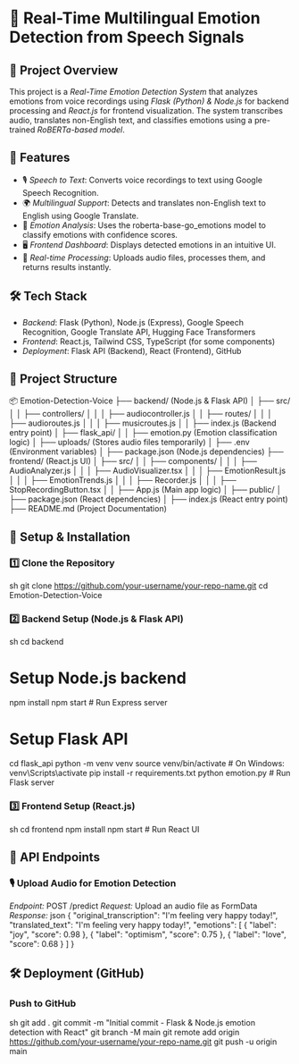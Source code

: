 # 🎤 Real-Time Multilingual Emotion Detection from Speech Signals

## 📌 Project Overview
This project is a *Real-Time Emotion Detection System* that analyzes emotions from voice recordings using *Flask (Python) & Node.js* for backend processing and *React.js* for frontend visualization. The system transcribes audio, translates non-English text, and classifies emotions using a pre-trained *RoBERTa-based model*.

## 🚀 Features
- 🎙 *Speech to Text*: Converts voice recordings to text using Google Speech Recognition.
- 🌍 *Multilingual Support*: Detects and translates non-English text to English using Google Translate.
- 🤖 *Emotion Analysis*: Uses the roberta-base-go_emotions model to classify emotions with confidence scores.
- 🖥 *Frontend Dashboard*: Displays detected emotions in an intuitive UI.
- 🔄 *Real-time Processing*: Uploads audio files, processes them, and returns results instantly.

## 🛠 Tech Stack
- *Backend*: Flask (Python), Node.js (Express), Google Speech Recognition, Google Translate API, Hugging Face Transformers
- *Frontend*: React.js, Tailwind CSS, TypeScript (for some components)
- *Deployment*: Flask API (Backend), React (Frontend), GitHub

## 📂 Project Structure

📦 Emotion-Detection-Voice
├── backend/ (Node.js & Flask API)
│   ├── src/
│   │   ├── controllers/
│   │   │   ├── audiocontroller.js
│   │   ├── routes/
│   │   │   ├── audioroutes.js
│   │   │   ├── musicroutes.js
│   │   ├── index.js (Backend entry point)
│   ├── flask_api/
│   │   ├── emotion.py (Emotion classification logic)
│   ├── uploads/ (Stores audio files temporarily)
│   ├── .env (Environment variables)
│   ├── package.json (Node.js dependencies)
├── frontend/ (React.js UI)
│   ├── src/
│   │   ├── components/
│   │   │   ├── AudioAnalyzer.js
│   │   │   ├── AudioVisualizer.tsx
│   │   │   ├── EmotionResult.js
│   │   │   ├── EmotionTrends.js
│   │   │   ├── Recorder.js
│   │   │   ├── StopRecordingButton.tsx
│   │   ├── App.js (Main app logic)
│   ├── public/
│   ├── package.json (React dependencies)
│   ├── index.js (React entry point)
├── README.md (Project Documentation)


## 🔧 Setup & Installation
### 1️⃣ Clone the Repository
sh
git clone https://github.com/your-username/your-repo-name.git
cd Emotion-Detection-Voice


### 2️⃣ Backend Setup (Node.js & Flask API)
sh
cd backend
# Setup Node.js backend
npm install
npm start  # Run Express server

# Setup Flask API
cd flask_api
python -m venv venv
source venv/bin/activate  # On Windows: venv\Scripts\activate
pip install -r requirements.txt
python emotion.py  # Run Flask server


### 3️⃣ Frontend Setup (React.js)
sh
cd frontend
npm install
npm start  # Run React UI


## 🎯 API Endpoints
### 🎙 Upload Audio for Emotion Detection
*Endpoint:* POST /predict
*Request:* Upload an audio file as FormData
*Response:*
json
{
  "original_transcription": "I'm feeling very happy today!",
  "translated_text": "I'm feeling very happy today!",
  "emotions": [
    { "label": "joy", "score": 0.98 },
    { "label": "optimism", "score": 0.75 },
    { "label": "love", "score": 0.68 }
  ]
}


## 🛠 Deployment (GitHub)
### Push to GitHub
sh
git add .
git commit -m "Initial commit - Flask & Node.js emotion detection with React"
git branch -M main
git remote add origin https://github.com/your-username/your-repo-name.git
git push -u origin main


